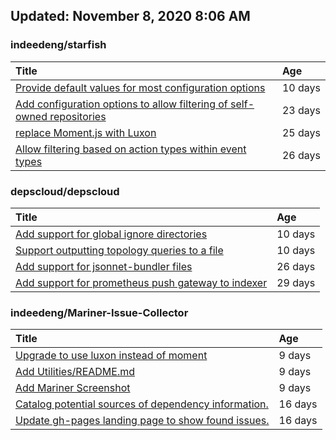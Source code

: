## Updated: November 8, 2020 8:06 AM


### indeedeng/starfish
|**Title**|**Age**|
|:----|:----|
|[Provide default values for most configuration options](https://github.com/indeedeng/starfish/issues/78)|10&nbsp;days|
|[Add configuration options to allow filtering of self-owned repositories](https://github.com/indeedeng/starfish/issues/65)|23&nbsp;days|
|[replace Moment.js with Luxon](https://github.com/indeedeng/starfish/issues/60)|25&nbsp;days|
|[Allow filtering based on action types within event types](https://github.com/indeedeng/starfish/issues/58)|26&nbsp;days|


### depscloud/depscloud
|**Title**|**Age**|
|:----|:----|
|[Add support for global ignore directories](https://github.com/depscloud/depscloud/issues/137)|10&nbsp;days|
|[Support outputting topology queries to a file](https://github.com/depscloud/depscloud/issues/135)|10&nbsp;days|
|[Add support for jsonnet-bundler files](https://github.com/depscloud/depscloud/issues/115)|26&nbsp;days|
|[Add support for prometheus push gateway to indexer](https://github.com/depscloud/depscloud/issues/108)|29&nbsp;days|


### indeedeng/Mariner-Issue-Collector
|**Title**|**Age**|
|:----|:----|
|[Upgrade to use luxon instead of moment](https://github.com/indeedeng/Mariner-Issue-Collector/issues/31)|9&nbsp;days|
|[Add Utilities/README.md](https://github.com/indeedeng/Mariner-Issue-Collector/issues/30)|9&nbsp;days|
|[Add Mariner Screenshot](https://github.com/indeedeng/Mariner-Issue-Collector/issues/29)|9&nbsp;days|
|[Catalog potential sources of dependency information.](https://github.com/indeedeng/Mariner-Issue-Collector/issues/19)|16&nbsp;days|
|[Update gh-pages landing page to show found issues.](https://github.com/indeedeng/Mariner-Issue-Collector/issues/15)|16&nbsp;days|